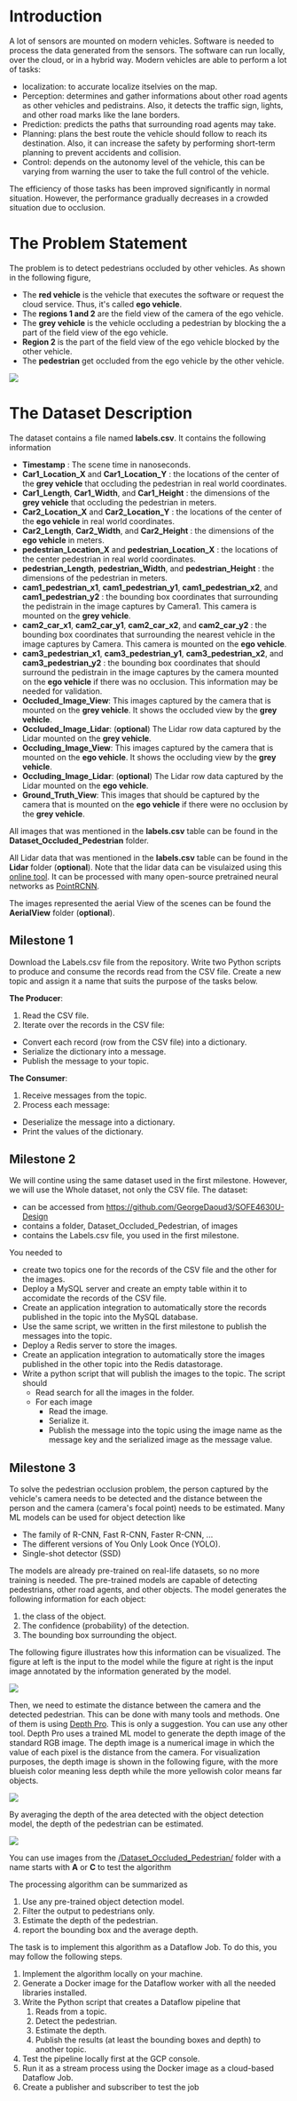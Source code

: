 # Introduction
A lot of sensors are mounted on modern vehicles. Software is needed to process the data generated from the sensors. The software can run locally, over the cloud, or in a hybrid way. Modern vehicles are able to perform a lot of tasks:
* localization: to accurate localize itselvies on the map.
* Perception: determines and gather informations about other road agents as other vehicles and pedistrains. Also, it detects the traffic sign, lights, and other road marks like the lane borders.
* Prediction: predicts the paths that surrounding road agents may take.
* Planning: plans the best route the vehicle should follow to reach its destination. Also, it can increase the safety by performing short-term planning to prevent accidents and collision.
* Control: depends on the autonomy level of the vehicle, this can be varying from warning the user to take the full control of the vehicle.

The efficiency of those tasks has been improved significantly in normal situation. However, the performance gradually decreases in a crowded situation due to occlusion.

# The Problem Statement
The problem is to detect pedestrians occluded by other vehicles. As shown in the following figure,
  * The **red vehicle** is the vehicle that executes the software or request the cloud service. Thus, it's called **ego vehicle**.
  * The **regions 1 and 2** are the field view of the camera of the ego vehicle.
  * The **grey vehicle** is the vehicle occluding a pedestrian by blocking the a part of the field view of the ego vehicle.
  * **Region 2** is the part of the field view of the ego vehicle blocked by the other vehicle.
  * The **pedestrian** get occluded from the ego vehicle by the other vehicle.

![](/images/problem.jpg)

# The Dataset Description

The dataset contains a file named **labels.csv**. It contains the following information
* **Timestamp** : The scene time in nanoseconds.
* **Car1_Location_X** and	**Car1_Location_Y** : the locations of the center of the **grey vehicle** that occluding the pedestrian in real world coordinates.
* **Car1_Length**,	**Car1_Width**,	and **Car1_Height** : the dimensions of the **grey vehicle** that occluding the pedestrian in meters.
* **Car2_Location_X** and	**Car2_Location_Y** : the locations of the center of the **ego vehicle** in real world coordinates.
* **Car2_Length**,	**Car2_Width**,	and **Car2_Height** : the dimensions of the **ego vehicle** in meters.
* **pedestrian_Location_X** and	**pedestrian_Location_X** : the locations of the center pedestrian in real world coordinates.
* **pedestrian_Length**,	**pedestrian_Width**,	and **pedestrian_Height** : the dimensions of the pedestrian in meters.
* **cam1_pedestrian_x1**,	**cam1_pedestrian_y1**,	**cam1_pedestrian_x2**, and	**cam1_pedestrian_y2** : the bounding box coordinates that surrounding the pedistrain in the image captures by Camera1. This camera is mounted on the **grey vehicle**.
* **cam2_car_x1**,	**cam2_car_y1**,	**cam2_car_x2**, and	**cam2_car_y2** : the bounding box coordinates that surrounding the nearest vehicle in the image captures by Camera. This camera is mounted on the **ego vehicle**.
* **cam3_pedestrian_x1**,	**cam3_pedestrian_y1**,	**cam3_pedestrian_x2**, and	**cam3_pedestrian_y2** : the bounding box coordinates that should surround the pedistrain in the image captures by the camera mounted on the **ego vehicle** if there was no occlusion. This information may be needed for validation.
* **Occluded_Image_View**: This images captured by the camera that is mounted on the **grey vehicle**. It shows the occluded view by the **grey vehicle**.
* **Occluded_Image_Lidar**: (**optional**) The Lidar row data captured by the Lidar mounted on the **grey vehicle**.
* **Occluding_Image_View**: This images captured by the camera that is mounted on the **ego vehicle**. It shows the occluding view by the **grey vehicle**.
* **Occluding_Image_Lidar**: (**optional**) The Lidar row data captured by the Lidar mounted on the **ego vehicle**.
* **Ground_Truth_View**: This images that should be captured by the camera that is mounted on the **ego vehicle** if there were no occlusion by the **grey vehicle**.

All images that was mentioned in the **labels.csv** table can be found in the **Dataset_Occluded_Pedestrian** folder.

All Lidar data that was mentioned in the **labels.csv** table can be found in the **Lidar** folder (**optional**). Note that the lidar data can be visulaized using this [online tool](https://imagetostl.com/view-ply-online). It can be processed with many open-source pretrained neural networks as [PointRCNN](https://github.com/sshaoshuai/PointRCNN).

The images represented the aerial View of the scenes can be found the **AerialView** folder (**optional**).



## Milestone 1

Download the Labels.csv file from the repository. Write two Python scripts to produce and consume the records read from the CSV file. Create a new topic and assign it a name that suits the purpose of the tasks below.

**The Producer**:
1. Read the CSV file.
2. Iterate over the records in the CSV file:
  * Convert each record (row from the CSV file) into a dictionary.
  * Serialize the dictionary into a message.
  * Publish the message to your topic.

**The Consumer**:
1. Receive messages from the topic.
2. Process each message:
  * Deserialize the message into a dictionary.
  * Print the values of the dictionary.

## Milestone 2
We will contine using the same dataset used in the first milestone. However, we will use the Whole dataset, not only the CSV file. The dataset:

* can be accessed from https://github.com/GeorgeDaoud3/SOFE4630U-Design
* contains a folder, Dataset_Occluded_Pedestrian, of images
* contains the Labels.csv file, you used in the first milestone.

You needed to

* create two topics one for the records of the CSV file and the other for the images.
* Deploy a MySQL server and create an empty table within it to accomidate the records of the CSV file.
* Create an application integration to automatically store the records published in the topic into the MySQL database.
* Use the same script, we written in the first milestone to publish the messages into the topic.
* Deploy a Redis server to store the images.
* Create an application integration to automatically store the images published in the other topic into the Redis datastorage.
* Write a python script that will publish the images to the topic. The script should
  * Read search for all the images in the folder.
  * For each image
    * Read the image.
    * Serialize it.
    * Publish the message into the topic using the image name as the message key and the serialized image as the message value.

## Milestone 3
To solve the pedestrian occlusion problem, the person captured by the vehicle's camera needs to be detected and the distance between the person and the camera (camera's focal point) needs to be estimated. Many ML models can be used for object detection like

* The family of R-CNN, Fast R-CNN, Faster R-CNN, ...
* The different versions of You Only Look Once (YOLO).
* Single-shot detector (SSD)

The models are already pre-trained on real-life datasets, so no more training is needed. The pre-trained models are capable of detecting pedestrians, other road agents, and other objects. The model generates the following information for each object:

1. the class of the object.
2. The confidence (probability) of the detection.
3. The bounding box surrounding the object.
   
The following figure illustrates how this information can be visualized. The figure at left is the input to the model while the figure at right is the input image annotated by the information generated by the model.

![](/images/yolo.jpg)

Then, we need to estimate the distance between the camera and the detected pedestrian. This can be done with many tools and methods. One of them is using <a href='https://github.com/apple/ml-depth-pro'>Depth Pro</a>. This is only a suggestion. You can use any other tool. Depth Pro uses a trained ML model to generate the depth image of the standard RGB image. The depth image is a numerical image in which the value of each pixel is the distance from the camera. For visualization purposes, the depth image is shown in the following figure, with the more blueish color meaning less depth while the more yellowish color means far objects.

![](/images/depth.jpg)

By averaging the depth of the area detected with the object detection model, the depth of the pedestrian can be estimated.

![](/images/ped_depth.jpg)

You can use images from the [/Dataset_Occluded_Pedestrian/](Dataset_Occluded_Pedestrian) folder with a name starts with **A** or **C** to test the algorithm

The processing algorithm can be summarized as 
1. Use any pre-trained object detection model.
2. Filter the output to pedestrians only.
3. Estimate the depth of the pedestrian.
4. report the bounding box and the average depth.

The task is to implement this algorithm as a Dataflow Job. To do this, you may follow the following steps.
1. Implement the algorithm locally on your machine.
2. Generate a Docker image for the Dataflow worker with all the needed libraries installed.
3. Write the Python script that creates a Dataflow pipeline that
    1. Reads from a topic.
    2. Detect the pedestrian.
    3. Estimate the depth.
    4. Publish the results (at least the bounding boxes and depth) to another topic.
4. Test the pipeline locally first at the GCP console.
5. Run it as a stream process using the Docker image as a cloud-based Dataflow Job.
6. Create a publisher and subscriber to test the job
 
